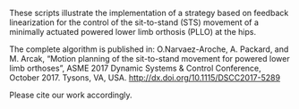 These scripts illustrate the implementation of a strategy based on feedback 
linearization for the control of the sit-to-stand (STS) movement of a minimally 
actuated powered lower limb orthosis (PLLO) at the hips. 

The complete algorithm is published in:
O.Narvaez-Aroche, A. Packard, and M. Arcak, “Motion planning of the 
sit-to-stand movement for powered lower limb orthoses”, ASME 2017 Dynamic 
Systems & Control Conference, October 2017. Tysons, VA, USA.
http://dx.doi.org/10.1115/DSCC2017-5289

Please cite our work accordingly. 
